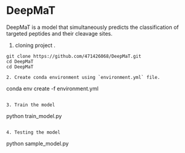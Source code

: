 # DeepMaT
DeepMaT is a model that simultaneously predicts the classification of targeted peptides and their cleavage sites.


1. cloning project .
```
git clone https://github.com/471426068/DeepMaT.git
cd DeepMaT
cd DeepMaT

2. Create conda environment using `environment.yml` file.
```
conda env create -f environment.yml
``` 3.

3. Train the model
```
python train_model.py
```

4. Testing the model
```
python sample_model.py
```
